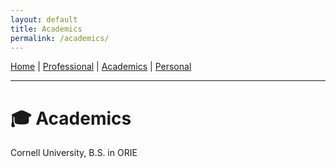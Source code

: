 ```yaml
---
layout: default
title: Academics
permalink: /academics/
---
```


[Home](/) | [Professional](/professional/) | [Academics](/academics/) | [Personal](/personal/)

---

# 🎓 Academics

Cornell University, B.S. in ORIE

